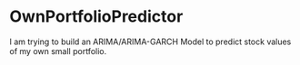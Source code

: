 # OwnPortfolioPredictor
I am trying to build an ARIMA/ARIMA-GARCH Model to predict stock values of my own small portfolio.
